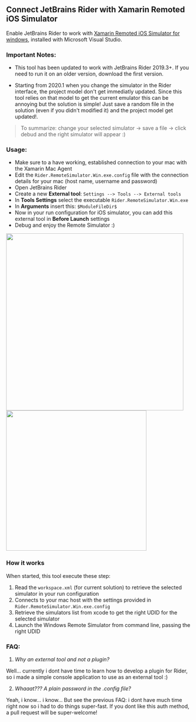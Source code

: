 ## Connect JetBrains Rider with Xamarin Remoted iOS Simulator 
Enable JetBrains Rider to work with [Xamarin Remoted iOS Simulator for windows](https://docs.microsoft.com/en-us/xamarin/tools/ios-simulator/), installed with Microsoft Visual Studio.

### Important Notes: 
- This tool has been updated to work with JetBrains Rider 2019.3+.
If you need to run it on an older version, download the first version.

- Starting from 2020.1 when you change the simulator in the Rider interface, the project model don't get immediatly updated.
Since this tool relies on that model to get the current emulator this can be annoying but the solution is simple! Just save a random file in the solution (even if you didn't modified it) and the project model get updated!.

> To summarize: change your selected simulator -> save a file -> click debud and the right simulator will appear :)

### Usage:

- Make sure to a have working, established connection to your mac with the Xamarin Mac Agent 
- Edit the `Rider.RemoteSimulator.Win.exe.config` file with the connection details for your mac (host name, username and password)
- Open JetBrains Rider
- Create a new **External tool**: `Settings --> Tools --> External tools`
- In **Tools Settings** select the executable `Rider.RemoteSimulator.Win.exe`
- In **Arguments** insert this: `$ModuleFileDir$`
- Now in your run configuration for iOS simulator, you can add this external tool in **Before Launch** settings
- Debug and enjoy the Remote Simulator :)

<img src="https://www.evolutionlab.it/github/rider1.png" width="480">  <img src="https://www.evolutionlab.it/github/rider2.png" width="380">

### How it works

When started, this tool execute these step:

1) Read the `workspace.xml` (for current solution) to retrieve the selected simulator in your run configuration
2) Connects to your mac host with the settings provided in `Rider.RemoteSimulator.Win.exe.config`
3) Retrieve the simulators list from xcode to get the right UDID for the selected simulator
4) Launch the Windows Remote Simulator from command line, passing the right UDID

### FAQ:

1) *Why an external tool and not a plugin?*

Well...  currently i dont have time to learn how to develop a plugin for Rider, so i made a simple console application to use as an external tool :)

2) *Whaaat??? A plain password in the .config file?*

Yeah, i know... i know... But see the previous FAQ: i dont have much time right now so i had to do things super-fast. If you dont like this auth method, a pull request will be super-welcome!


